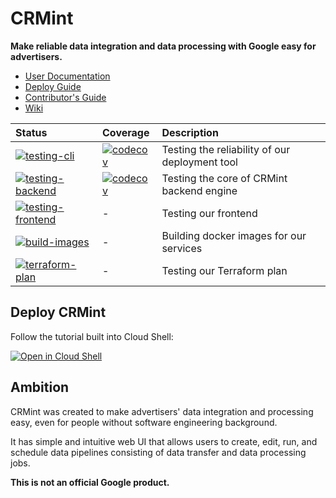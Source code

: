 # CRMint

**Make reliable data integration and data processing with Google easy for
advertisers.**

* [User Documentation](https://google-marketing-solutions.github.io/crmint/)
* [Deploy Guide](https://github.com/google-marketing-solutions/crmint/wiki/Deploy-CRMint-on-Google-Cloud-Platform)
* [Contributor's Guide](https://github.com/google-marketing-solutions/crmint/wiki/Contributor's-Guide)
* [Wiki](https://github.com/google-marketing-solutions/crmint/wiki)


| Status | Coverage | Description |
| :----- | :--------- | :---------- |
| [![testing-cli](https://github.com/google-marketing-solutions/crmint/actions/workflows/testing-cli.yml/badge.svg?branch=master)](https://github.com/google-marketing-solutions/crmint/actions/workflows/testing-cli.yml) | [![codecov](https://codecov.io/gh/google/crmint/branch/master/graph/badge.svg?flag=cli)](https://codecov.io/gh/google/crmint) | Testing the reliability of our deployment tool |
| [![testing-backend](https://github.com/google-marketing-solutions/crmint/actions/workflows/testing-backend.yml/badge.svg?branch=master)](https://github.com/google-marketing-solutions/crmint/actions/workflows/testing-backend.yml) | [![codecov](https://codecov.io/gh/google/crmint/branch/master/graph/badge.svg?flag=backend)](https://codecov.io/gh/google/crmint) | Testing the core of CRMint backend engine |
| [![testing-frontend](https://github.com/google-marketing-solutions/crmint/actions/workflows/testing-frontend.yml/badge.svg?branch=master)](https://github.com/google-marketing-solutions/crmint/actions/workflows/testing-frontend.yml) | - | Testing our frontend |
| [![build-images](https://github.com/google-marketing-solutions/crmint/actions/workflows/build-images.yml/badge.svg?branch=master)](https://github.com/google-marketing-solutions/crmint/actions/workflows/build-images.yml) | - | Building docker images for our services |
| [![terraform-plan](https://github.com/google-marketing-solutions/crmint/actions/workflows/terraform.yml/badge.svg?branch=master)](https://github.com/google-marketing-solutions/crmint/actions/workflows/terraform.yml) | - | Testing our Terraform plan |

## Deploy CRMint

Follow the tutorial built into Cloud Shell:

[![Open in Cloud Shell](https://gstatic.com/cloudssh/images/open-btn.svg)](https://shell.cloud.google.com/cloudshell/editor?cloudshell_git_repo=https%3A%2F%2Fgithub.com%2Fgoogle%2Fcrmint&cloudshell_git_branch=master&cloudshell_tutorial=docs%2Fdocs%2Fquickstart%2Fcloudshell.md&show=terminal)

## Ambition

CRMint was created to make advertisers' data integration and processing easy,
even for people without software engineering background.

It has simple and intuitive web UI that allows users to create, edit, run,
and schedule data pipelines consisting of data transfer and data processing
jobs.

**This is not an official Google product.**
